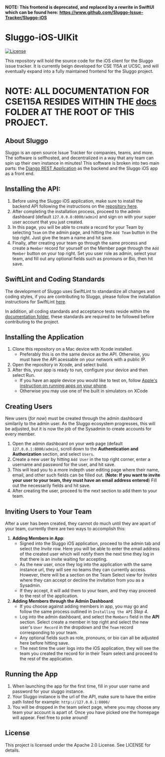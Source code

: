 **NOTE: This frontend is deprecated, and replaced by a rewrite in SwiftUI which
can be found here:**
**https://www.github.com/Sluggo-Issue-Tracker/Sluggo-iOS**

# Sluggo-iOS-UIKit
[![License](https://img.shields.io/badge/License-Apache_2.0-blue.svg)](https://opensource.org/licenses/Apache-2.0)

This repository will hold the source code for the iOS client for the Sluggo
issue tracker. It is currently beign developed for CSE 115A at UCSC, and will
eventually expand into a fully maintained frontend for the Sluggo project.

# NOTE: ALL DOCUMENTATION FOR CSE115A RESIDES WITHIN THE [docs](doc/) FOLDER AT THE ROOT OF THIS PROJECT.

## About Sluggo
Sluggo is an open source Issue Tracker for companies, teams, and more. The software is selfhosted, and decentralized in a way that any team can spin up their own instance in minutes! This software is broken into two main parts: the [Django REST Application](https://github.com/Slugbotics/Sluggo-API) as the backend and the Sluggo iOS app as a front end.

## Installing the API:
1) Before using the Sluggo iOS application, make sure to install the backend API following the instructions on the [repository here](https://github.com/Slugbotics/Sluggo-API).
2) After completing the installation process, proceed to the admin dashboard (default `127.0.0.8:8000/admin`) and sign on with your super user account that you just created.
3) In this page, you will be able to create a record for your Team by selecting `Team` on the admin page, and hitting the `Add Team` button in the top right. Just give the team a name and hit save.
4) Finally, after creating your team go through the same process and create a `Member` record for yourself on the Member page through the `Add Member` button on your top right. Set you user role as admin, select your team, and fill out any optional fields such as pronouns or Bio, then hit save.


## SwiftLint and Coding Standards
The development of Sluggo uses SwiftLint to standardize all changes and coding styles, if you are contributing to Sluggo, please follow the installation instructions for SwiftLint [here](https://github.com/realm/SwiftLint).

In addition, all coding standards and acceptance tests reside within the [documentation folder](doc/), these standards are required to be followed before contributing to the project.

## Installing the Application
1) Clone this repository on a Mac device with Xcode installed.
    - Preferably this is on the same device as the API. Otherwise, you must have the API acessable on your network with a public IP.
3) Open the repository in Xcode, and select build.
4) After this, your app is ready to run, configure your device and then select Run.
    - If you have an apple device you would like to test on, follow [Apple's instruction on running apps on your phone](https://developer.apple.com/documentation/xcode/running-your-app-in-the-simulator-or-on-a-device).
    - Otherwise you may use one of the built in simulators on XCode


## Creating Users
New users (*for now*) must be created through the admin dashboard similarily to the admin user. As the Sluggo ecosystem progresses, this will be adjusted, but it is now the job of the Sysadmin to create accounts for every member.
1) Open the admin dashboard on your web page (default `127.0.0.1:8000/admin`), scroll down to the **Authentication and Authorization** section, and select `Users`.
2) Create a new user by hitting `Add User` in the top right corner, enter a username and password for the user, and hit save.
3) This will lead you to a more indepth user editing page where their name, email, and other such fields can be filled out. (**Note: If you want to invite your user to your team, they must have an email address entered**) Fill out the necessarily fields and hit save.
4) After creating the user, proceed to the next section to add them to your team.

## Inviting Users to Your Team
After a user has been created, they cannot do much until they are apart of your team, currently there are two ways to accomplish this:
1) **Adding Members in App**:
    - Signed into the Sluggo iOS application, proceed to the admin tab and select the *Invite* row. Here you will be able to enter the email address of the created user which will notify them the next time they log in that there is an invite waiting for accepting.
    - As the new user, once they log into the application with the same instance url, they will see no teams they can currently access. However, there will be a section on the Team Select view for *Invites* where they can accept or decline the invitation from you as a Sysadmin. 
    - If they accept, it will add them to your team, and they may proceed to the rest of the application.
2) **Adding Members through the Admin Dashboard**:
    - If you choose against adding members in app, you may go and follow the same process outlined in ``Installing the API`` *Step 4*.
    - Log into the admin dashboard, and select the `Members` field in the **API** section. Select create a member in top right and select the new user's `User Record` in the dropdown and the `Team` record corresponding to your team.
    - Any optional fields such as role, pronouns, or bio can all be adjusted here before hitting save.
    - The next time the user logs into the iOS application, they will see the team you created the record for in their Team select and proceed to the rest of the application.
    

## Running the App
1) When launching the app for the first time, fill in your user name and password for your sluggo instance.
2) Your Sluggo instance is the url of the API, make sure to have the entire path listed for example: `http://127.0.0.1:8000/`
3) You will be dropped in the team select page, where you may choose any team your account is apart of. Once you have picked one the homepage will appear. Feel free to poke around!

## License
This project is licensed under the Apache 2.0 License. See LICENSE for details.
